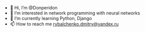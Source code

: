 - 👋 Hi, I’m @Donperidon
- 👀 I’m interested in network programming with neural networks
- 🌱 I’m currently learning Python, Django
- 📫 How to reach me rybalchenko.dmitry@yandex.ru

<!---
Donperidon/Donperidon is a ✨ special ✨ repository because its `README.md` (this file) appears on your GitHub profile.
You can click the Preview link to take a look at your changes.
--->
